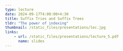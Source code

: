```yaml
---
type: lecture
date: 2024-09-17T4:00:00+4:30
title: Suffix Tries and Suffix Trees
tldr: "The power of indexing"
thumbnail: /static_files/presentations/lec.jpg
links: 
    - url: /static_files/presentations/lecture_5.pdf
      name: slides
---
```

